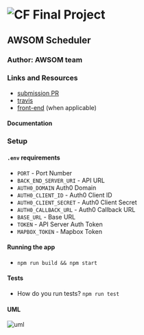 # ![CF](http://i.imgur.com/7v5ASc8.png) Final Project

## AWSOM Scheduler

### Author: AWSOM team

### Links and Resources

- [submission PR](http://xyz.com)
- [travis](https://travis-ci.com/cf-awsom-scheduler/front-end)
- [front-end](https://cf-awsom-scheduler.herokuapp.com) (when applicable)

#### Documentation

### Setup

#### `.env` requirements

- `PORT` - Port Number
- `BACK_END_SERVER_URI` - API URL
- `AUTH0_DOMAIN` Auth0 Domain
- `AUTH0_CLIENT_ID` - Auth0 Client ID
- `AUTH0_CLIENT_SECRET` - Auth0 Client Secret
- `AUTH0_CALLBACK_URL` - Auth0 Callback URL
- `BASE_URL` - Base URL
- `TOKEN` - API Server Auth Token
- `MAPBOX_TOKEN` - Mapbox Token

#### Running the app

- `npm run build && npm start`

#### Tests

- How do you run tests? `npm run test`

#### UML

![uml](https://www.plantuml.com/plantuml/png/0/SoWkIImgAStDuUBIy4kjAF4ALd1orLImqTMrKz1mB2t9CD3aWj9GGVVWqioIL4rioWCy5O9JYyfIYx39GWNSN3KHLW4v2ag9AIb5gSN5IX1rIZc99Vev-NdfIWeQlea5IVaL2a1pWNeSKlDIWEu40000 'uml')
